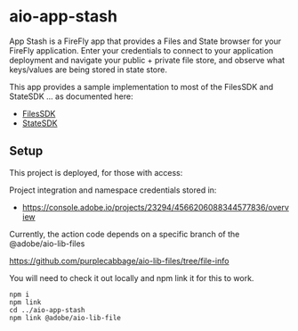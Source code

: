 # aio-app-stash

App Stash is a FireFly app that provides a Files and State browser for your FireFly application.
Enter your credentials to connect to your application deployment and navigate your public + private file store, and observe what keys/values are being stored in state store.

This app provides a sample implementation to most of the FilesSDK and StateSDK
... as documented here:

- [FilesSDK](https://github.com/adobe/aio-lib-files)
- [StateSDK](https://github.com/adobe/aio-lib-state)



## Setup

This project is deployed, for those with access:

Project integration and namespace credentials stored in: 
- https://console.adobe.io/projects/23294/4566206088344577836/overview

Currently, the action code depends on a specific branch of the @adobe/aio-lib-files

  https://github.com/purplecabbage/aio-lib-files/tree/file-info

You will need to check it out locally and npm link it for this to work.

    npm i
    npm link
    cd ../aio-app-stash
    npm link @adobe/aio-lib-file

